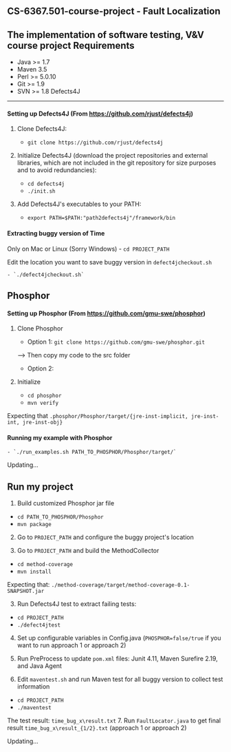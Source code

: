 CS-6367.501-course-project - Fault Localization
----------------
The implementation of software testing, V&amp;V course project
Requirements
----------------
 - Java >= 1.7
 - Maven 3.5
 - Perl >= 5.0.10
 - Git >= 1.9
 - SVN >= 1.8
Defects4J
----------------
#### Setting up Defects4J (From https://github.com/rjust/defects4j)
1. Clone Defects4J:
    - `git clone https://github.com/rjust/defects4j`

2. Initialize Defects4J (download the project repositories and external libraries, which are not included in the git repository for size purposes and to avoid redundancies):
    - `cd defects4j`
    - `./init.sh`

3. Add Defects4J's executables to your PATH:
    - `export PATH=$PATH:"path2defects4j"/framework/bin`
#### Extracting buggy version of Time
Only on Mac or Linux (Sorry Windows)
    - `cd PROJECT_PATH`
    
Edit the location you want to save buggy version in  `defect4jcheckout.sh`

    - `./defect4jcheckout.sh`
    
Phosphor 
----------------
#### Setting up Phosphor (From https://github.com/gmu-swe/phosphor)
1. Clone Phosphor
    - Option 1: `git clone https://github.com/gmu-swe/phosphor.git`
    
    --> Then copy my code to the src folder
    - Option 2:

2. Initialize 
    - `cd phosphor`
    - `mvn verify`
    
Expecting that `.phosphor/Phosphor/target/{jre-inst-implicit, jre-inst-int, jre-inst-obj}`
#### Running my example with Phosphor

    - `./run_examples.sh PATH_TO_PHOSPHOR/Phosphor/target/`
    
Updating...

Run my project
----------------
1. Build customized Phosphor jar file
  - `cd PATH_TO_PHOSPHOR/Phosphor`
  - `mvn package`
  
2. Go to `PROJECT_PATH` and configure the buggy project's location 

3. Go to `PROJECT_PATH` and build the MethodCollector 
  - `cd method-coverage`
  - `mvn install`
  
Expecting that:  `./method-coverage/target/method-coverage-0.1-SNAPSHOT.jar`

3. Run Defects4J test to extract failing tests:
 - `cd PROJECT_PATH`
 - `./defect4jtest`
 
4. Set up configurable variables in Config.java (`PHOSPHOR=false/true` if you want to run approach 1 or approach 2)

5. Run PreProcess to update `pom.xml` files: Junit 4.11, Maven Surefire 2.19, and Java Agent

6. Edit `maventest.sh` and run Maven test for all buggy version to collect test information
  - `cd PROJECT_PATH`
  - `./maventest`
  
The test result: `time_bug_x\result.txt`
7. Run `FaultLocator.java` to get final result `time_bug_x\result_{1/2}.txt` (approach 1 or approach 2)

Updating...



